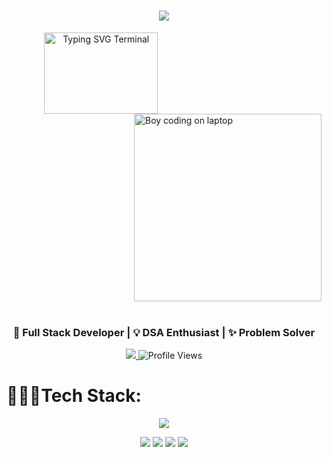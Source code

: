 <h1 align="center">
  <a href="https://git.io/typing-svg">
    <img src="https://readme-typing-svg.herokuapp.com/?lines=Hey,+There!+👋🏻🧑🏻‍💻;This+is+Bikram+....;You+can+call+me+Ace...;it's+great+to+connect+with+you😭💖;&center=true&size=20&color=FFFFFF">
  </a>
</h1>

<p align="center">
  <img align="left" width="60%" height="130" 
    src="https://readme-typing-svg.demolab.com?font=Fira+Code&size=14&duration=2500&pause=2000&color=F92672&multiline=true&width=600&lines=%3E+I+turn+coffee+into+code,+and+problems+into+elegant+solutions.;%3E+Full+stack+dev+with+a+love+for+clean+architecture+and+smart+design.;%3E+Obsessed+with+algorithms+and+building+real+world+apps." 
    alt="Typing SVG Terminal" />

  <img align="right" width="300" 
    src="https://media.giphy.com/media/qgQUggAC3Pfv687qPC/giphy.gif" 
    alt="Boy coding on laptop" />
</p>

<br clear="both" />
<br/>

<h3 align="center">🚀 Full Stack Developer | 💡 DSA Enthusiast | ✨ Problem Solver</h3>

<p align="center">
  <a href="https://github.com/Bikram-sGit00">
    <img src="https://img.shields.io/github/followers/Bikram-sGit00?label=Follow&style=social">
  </a>
  <img src="https://komarev.com/ghpvc/?username=Bikram-sGit00&label=Profile%20Views&color=blueviolet&style=flat" alt="Profile Views" />
</p>

  # 🧑🏻‍💻Tech Stack:
<p align="center">
  <img src="https://skillicons.dev/icons?i=js,ts,html,css,tailwind,bootstrap,materialui,react,redux,nextjs,angular,angularjs,svelte,threejs,vite,nodejs,npm,express,nodemon,dotnet,postgres,mysql,mongodb,firebase,redis,graphql,python,java,cpp,c,git,github,vscode,figma" />
</p>

<p align="center">
  <img src="https://img.shields.io/badge/DSA-LeetCode-orange?style=for-the-badge&logo=leetcode&logoColor=white" />
  <img src="https://img.shields.io/badge/InterviewBit-12100E?style=for-the-badge&logo=interviewbit&logoColor=white" />
  <img src="https://img.shields.io/badge/GeeksforGeeks-0F9D58?style=for-the-badge&logo=geeksforgeeks&logoColor=white" />
  <img src="https://img.shields.io/badge/HackerRank-2EC866?style=for-the-badge&logo=hackerrank&logoColor=white" />
</p>


